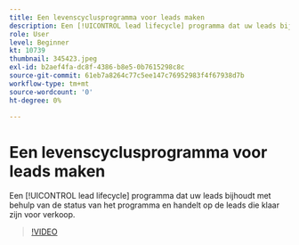 ```yaml
---
title: Een levenscyclusprogramma voor leads maken
description: Een [!UICONTROL lead lifecycle] programma dat uw leads bijhoudt met behulp van de status van het programma en handelt op de leads die klaar zijn voor verkoop.
role: User
level: Beginner
kt: 10739
thumbnail: 345423.jpeg
exl-id: b2aef4fa-dc8f-4386-b8e5-0b7615298c8c
source-git-commit: 61eb7a8264c77c5ee147c76952983f4f67938d7b
workflow-type: tm+mt
source-wordcount: '0'
ht-degree: 0%

---
```


# Een levenscyclusprogramma voor leads maken

Een [!UICONTROL lead lifecycle] programma dat uw leads bijhoudt met behulp van de status van het programma en handelt op de leads die klaar zijn voor verkoop.

>[!VIDEO](https://video.tv.adobe.com/v/345423/?quality=12&learn=on)
